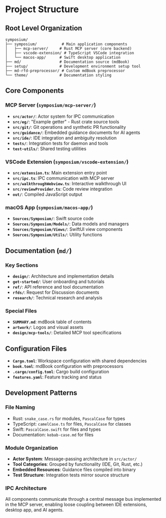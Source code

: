 # Project Structure

## Root Level Organization

```
symposium/
├── symposium/           # Main application components
│   ├── mcp-server/     # Rust MCP server (core backend)
│   ├── vscode-extension/ # TypeScript VSCode integration
│   └── macos-app/      # Swift desktop application
├── md/                 # Documentation source (mdBook)
├── setup/              # Development environment setup tool
├── md-rfd-preprocessor/ # Custom mdBook preprocessor
└── theme/              # Documentation styling
```

## Core Components

### MCP Server (`symposium/mcp-server/`)
- **`src/actor/`**: Actor system for IPC communication
- **`src/eg/`**: "Example getter" - Rust crate source tools
- **`src/git/`**: Git operations and synthetic PR functionality
- **`src/guidance/`**: Embedded guidance documents for AI agents
- **`src/ide/`**: IDE integration and ambiguity resolution
- **`tests/`**: Integration tests for daemon and tools
- **`test-utils/`**: Shared testing utilities

### VSCode Extension (`symposium/vscode-extension/`)
- **`src/extension.ts`**: Main extension entry point
- **`src/ipc.ts`**: IPC communication with MCP server
- **`src/walkthroughWebview.ts`**: Interactive walkthrough UI
- **`src/reviewProvider.ts`**: Code review integration
- **`out/`**: Compiled JavaScript output

### macOS App (`symposium/macos-app/`)
- **`Sources/Symposium/`**: Swift source code
- **`Sources/Symposium/Models/`**: Data models and managers
- **`Sources/Symposium/Views/`**: SwiftUI view components
- **`Sources/Symposium/Utils/`**: Utility functions

## Documentation (`md/`)

### Key Sections
- **`design/`**: Architecture and implementation details
- **`get-started/`**: User onboarding and tutorials  
- **`ref/`**: API reference and tool documentation
- **`rfds/`**: Request for Discussion documents
- **`research/`**: Technical research and analysis

### Special Files
- **`SUMMARY.md`**: mdBook table of contents
- **`artwork/`**: Logos and visual assets
- **`design/mcp-tools/`**: Detailed MCP tool specifications

## Configuration Files

- **`Cargo.toml`**: Workspace configuration with shared dependencies
- **`book.toml`**: mdBook configuration with preprocessors
- **`.cargo/config.toml`**: Cargo build configuration
- **`features.yaml`**: Feature tracking and status

## Development Patterns

### File Naming
- Rust: `snake_case.rs` for modules, `PascalCase` for types
- TypeScript: `camelCase.ts` for files, `PascalCase` for classes
- Swift: `PascalCase.swift` for files and types
- Documentation: `kebab-case.md` for files

### Module Organization
- **Actor System**: Message-passing architecture in `src/actor/`
- **Tool Categories**: Grouped by functionality (IDE, Git, Rust, etc.)
- **Embedded Resources**: Guidance files compiled into binary
- **Test Structure**: Integration tests mirror source structure

### IPC Architecture
All components communicate through a central message bus implemented in the MCP server, enabling loose coupling between IDE extensions, desktop app, and AI agents.